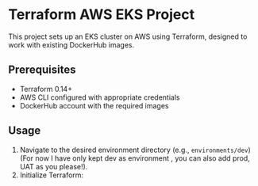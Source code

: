 # Terraform AWS EKS Project

This project sets up an EKS cluster on AWS using Terraform, designed to work with existing DockerHub images.

## Prerequisites

- Terraform 0.14+
- AWS CLI configured with appropriate credentials
- DockerHub account with the required images

## Usage

1. Navigate to the desired environment directory (e.g., `environments/dev`)(For now I have only kept dev as environment , you can also add prod, UAT as you please!).
2. Initialize Terraform:
